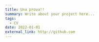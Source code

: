 ```yaml
---
title: Una prova!!
summary: Write about your project here...
tags:
  - CV
date: 2022-01-01
external_link: http://github.com
---
```

